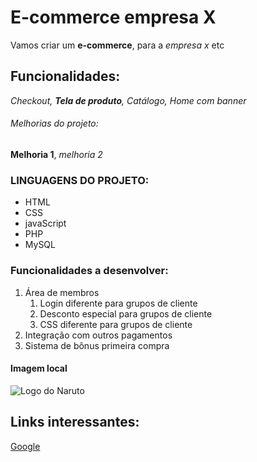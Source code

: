 # E-commerce empresa X

Vamos criar um **e-commerce**, para a *empresa x*  etc

## Funcionalidades:

_Checkout, **Tela de produto**, Catálogo, Home com banner_

###### Melhorias do projeto:

__Melhoria 1__, _melhoria 2_



### LINGUAGENS DO PROJETO:

* HTML
* CSS
* javaScript
* PHP
* MySQL

### Funcionalidades a desenvolver:

1.  Área de membros
    1. Login diferente para grupos de cliente
    2. Desconto especial para grupos de cliente
    3. CSS  diferente para grupos de cliente
2. Integração com outros pagamentos
3. Sistema de bônus primeira compra

#### Imagem local

![Logo do Naruto](img/naruto.jpg)

## Links interessantes:

[Google](https://www.google.com)